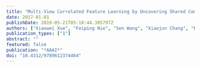 ```yaml
---
title: "Multi-View Correlated Feature Learning by Uncovering Shared Component"
date: 2017-01-01
publishDate: 2019-05-21T05:10:44.305797Z
authors: ["Xiaowei Xue", "Feiping Nie", "Sen Wang", "Xiaojun Chang", "Bela Stantic", "Min Yao"]
publication_types: ["1"]
abstract: ""
featured: false
publication: "*AAAI*"
doi: "10.4312/9789612374464"
---
```


